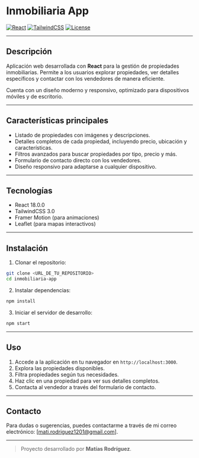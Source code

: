 # Inmobiliaria App

[![React](https://img.shields.io/badge/React-18.0.0-blue)](https://reactjs.org/)
[![TailwindCSS](https://img.shields.io/badge/TailwindCSS-3.0-green)](https://tailwindcss.com/)
[![License](https://img.shields.io/badge/license-MIT-orange.svg)](LICENSE)

---

## Descripción

Aplicación web desarrollada con **React** para la gestión de propiedades inmobiliarias. Permite a los usuarios explorar propiedades, ver detalles específicos y contactar con los vendedores de manera eficiente.

Cuenta con un diseño moderno y responsivo, optimizado para dispositivos móviles y de escritorio.

---

## Características principales

- Listado de propiedades con imágenes y descripciones.
- Detalles completos de cada propiedad, incluyendo precio, ubicación y características.
- Filtros avanzados para buscar propiedades por tipo, precio y más.
- Formulario de contacto directo con los vendedores.
- Diseño responsivo para adaptarse a cualquier dispositivo.

---

## Tecnologías

- React 18.0.0
- TailwindCSS 3.0
- Framer Motion (para animaciones)
- Leaflet (para mapas interactivos)

---

## Instalación

1. Clonar el repositorio:

```bash
git clone <URL_DE_TU_REPOSITORIO>
cd inmobiliaria-app
```

2. Instalar dependencias:

```bash
npm install
```

3. Iniciar el servidor de desarrollo:

```bash
npm start
```

---

## Uso

1. Accede a la aplicación en tu navegador en `http://localhost:3000`.
2. Explora las propiedades disponibles.
3. Filtra propiedades según tus necesidades.
4. Haz clic en una propiedad para ver sus detalles completos.
5. Contacta al vendedor a través del formulario de contacto.

---

## Contacto

Para dudas o sugerencias, puedes contactarme a través de mi correo electrónico: [mati.rodriguez1201@gmail.com].

---

> Proyecto desarrollado por **Matías Rodríguez**.
